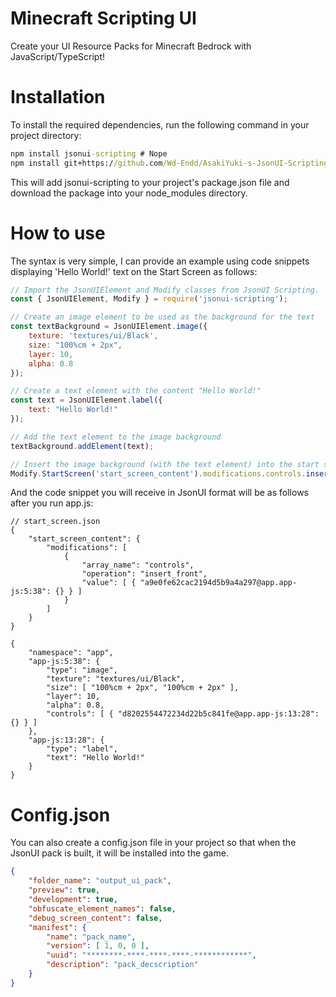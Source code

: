 # Minecraft Scripting UI

 Create your UI Resource Packs for Minecraft Bedrock with JavaScript/TypeScript!

# Installation
To install the required dependencies, run the following command in your project directory:
```bat
npm install jsonui-scripting # Nope
npm install git+https://github.com/Wd-Endd/AsakiYuki-s-JsonUI-Scripting-2.0.2.git
```
This will add jsonui-scripting to your project's package.json file and download the package into your node_modules directory.

# How to use

The syntax is very simple, I can provide an example using code snippets displaying 'Hello World!' text on the Start Screen as follows:
```javascript
// Import the JsonUIElement and Modify classes from JsonUI Scripting.
const { JsonUIElement, Modify } = require('jsonui-scripting');

// Create an image element to be used as the background for the text
const textBackground = JsonUIElement.image({
    texture: 'textures/ui/Black',
    size: "100%cm + 2px",
    layer: 10,
    alpha: 0.8
});

// Create a text element with the content "Hello World!"
const text = JsonUIElement.label({
    text: "Hello World!"
});

// Add the text element to the image background
textBackground.addElement(text);

// Insert the image background (with the text element) into the start screen's content controls
Modify.StartScreen('start_screen_content').modifications.controls.insertFront(textBackground);
```

And the code snippet you will receive in JsonUI format will be as follows after you run app.js:

```jsonc
// start_screen.json
{
    "start_screen_content": {
        "modifications": [
            {
                "array_name": "controls",
                "operation": "insert_front",
                "value": [ { "a9e0fe62cac2194d5b9a4a297@app.app-js:5:38": {} } ]
            }
        ]
    }
}
```

```jsonc
{
    "namespace": "app",
    "app-js:5:38": {
        "type": "image",
        "texture": "textures/ui/Black",
        "size": [ "100%cm + 2px", "100%cm + 2px" ],
        "layer": 10,
        "alpha": 0.8,
        "controls": [ { "d8202554472234d22b5c841fe@app.app-js:13:28": {} } ]
    },
    "app-js:13:28": {
        "type": "label",
        "text": "Hello World!"
    }
}
```

# Config.json
You can also create a config.json file in your project so that when the JsonUI pack is built, it will be installed into the game.
```json
{
    "folder_name": "output_ui_pack",
    "preview": true,
    "development": true,
    "obfuscate_element_names": false,
    "debug_screen_content": false,
    "manifest": {
        "name": "pack_name",
        "version": [ 1, 0, 0 ],
        "uuid": "********-****-****-****-************",
        "description": "pack_decscription"
    }
}
```
